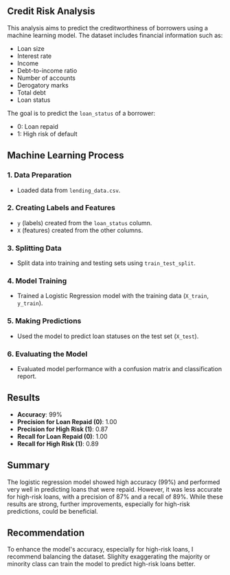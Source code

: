 ## Credit Risk Analysis

This analysis aims to predict the creditworthiness of borrowers using a machine learning model. The dataset includes financial information such as:

- Loan size
- Interest rate
- Income
- Debt-to-income ratio
- Number of accounts
- Derogatory marks
- Total debt
- Loan status

The goal is to predict the `loan_status` of a borrower:

- 0: Loan repaid
- 1: High risk of default

## Machine Learning Process

### 1. Data Preparation
- Loaded data from `lending_data.csv`.

### 2. Creating Labels and Features
- `y` (labels) created from the `loan_status` column.
- `X` (features) created from the other columns.

### 3. Splitting Data
- Split data into training and testing sets using `train_test_split`.

### 4. Model Training
- Trained a Logistic Regression model with the training data (`X_train`, `y_train`).

### 5. Making Predictions
- Used the model to predict loan statuses on the test set (`X_test`).

### 6. Evaluating the Model
- Evaluated model performance with a confusion matrix and classification report.

## Results

- **Accuracy**: 99%  
- **Precision for Loan Repaid (0)**: 1.00  
- **Precision for High Risk (1)**: 0.87  
- **Recall for Loan Repaid (0)**: 1.00  
- **Recall for High Risk (1)**: 0.89  

## Summary

The logistic regression model showed high accuracy (99%) and performed very well in predicting loans that were repaid. However, it was less accurate for high-risk loans, with a precision of 87% and a recall of 89%. While these results are strong, further improvements, especially for high-risk predictions, could be beneficial.

## Recommendation

To enhance the model's accuracy, especially for high-risk loans, I recommend balancing the dataset. Slighlty exaggerating the majority or minority class can train the model to predict high-risk loans better. 
